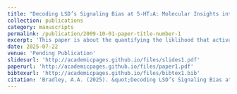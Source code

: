 ```yaml
---
title: "Decoding LSD’s Signaling Bias at 5-HT₂A: Molecular Insights into Serotonin Syndrome Liability"
collection: publications
category: manuscripts
permalink: /publication/2009-10-01-paper-title-number-1
excerpt: 'This paper is about the quantifying the liklihood that activation of 5HT2A via LSD leads to Gq over-stimulation. Paper is currently in manuscript phase and is awaiting publication.'
date: 2025-07-22
venue: 'Pending Publication'
slidesurl: 'http://academicpages.github.io/files/slides1.pdf'
paperurl: 'http://academicpages.github.io/files/paper1.pdf'
bibtexurl: 'http://academicpages.github.io/files/bibtex1.bib'
citation: 'Bradley, A.A. (2025). &quot;Decoding LSD’s Signaling Bias at 5-HT₂A: Molecular Insights into Serotonin Syndrome Liability.&quot; <i>xxxx</i>. z(x-y).'
---
```

